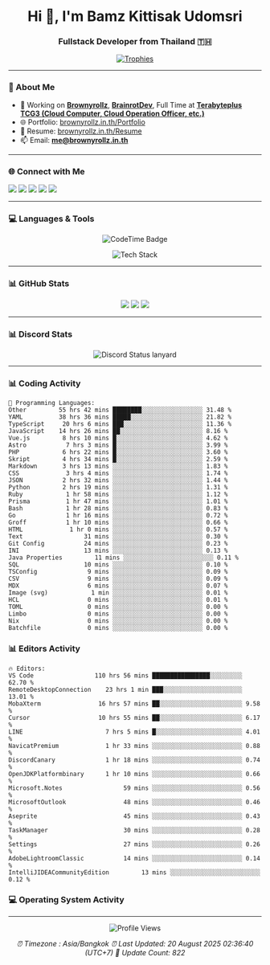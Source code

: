 <h1 align="center">Hi 👋, I'm Bamz Kittisak Udomsri</h1>
<h3 align="center">Fullstack Developer from Thailand 🇹🇭</h3>

<p align="center">
  <a href="https://github.com/ryo-ma/github-profile-trophy">
    <img src="https://github-profile-trophy.vercel.app/?username=brownyroll" alt="Trophies" />
  </a>
</p>

---

### 🔧 About Me

- 🔭 Working on [**Brownyrollz**](https://github.com/Brownyrollz), [**BrainrotDev**](https://github.com/brainrotdev), Full Time at [**Terabyteplus TCG3 (Cloud Computer, Cloud Operation Officer, etc.)**](https://tcloud.in.th)
- 🌐 Portfolio: [brownyrollz.in.th/Portfolio](https://Brownyrollz.in.th/Portfolio)
- 📄 Resume: [brownyrollz.in.th/Resume](https://Brownyrollz.in.th/Resume)
- 📫 Email: **me@brownyrollz.in.th**
---

### 🌐 Connect with Me

<p align="left">
  <a href="https://codepen.io/brownyroll" target="_blank"><img src="https://img.shields.io/badge/CodePen-000?style=for-the-badge&logo=codepen&logoColor=white" /></a>
  <a href="https://fb.com/brownyroll.bbamz" target="_blank"><img src="https://img.shields.io/badge/Facebook-1877F2?style=for-the-badge&logo=facebook&logoColor=white" /></a>
  <a href="https://instagram.com/brownyroll.darkalich" target="_blank"><img src="https://img.shields.io/badge/Instagram-E4405F?style=for-the-badge&logo=instagram&logoColor=white" /></a>
  <a href="https://www.youtube.com/c/brownyrollz" target="_blank"><img src="https://img.shields.io/badge/YouTube-FF0000?style=for-the-badge&logo=youtube&logoColor=white" /></a>
  <a href="https://discord.gg/yyJRFxTXGU" target="_blank"><img src="https://img.shields.io/badge/Discord-5865F2?style=for-the-badge&logo=discord&logoColor=white" /></a>
</p>

---

### 💻 Languages & Tools

<p align="center">
  <img href="https://codetime.dev" alt="CodeTime Badge" src="https://shields.jannchie.com/endpoint?style=flat&color=222&url=https%3A%2F%2Fapi.codetime.dev%2Fv3%2Fusers%2Fshield%3Fuid%3D34055">
  <br/>
  <!--START_SECTION:tech-->
<p align="center">
  <img src="https://skillicons.dev/icons?i=html,css,js,ts,react,nextjs,nodejs,vue,php,laravel,dotnet,django,tailwind,bootstrap,express,arduino,mysql,sqlite,mongodb,nginx,docker,git,linux,figma,postman,astro,bash,bun,cloudflare,discord,discordjs" alt="Tech Stack" />
</p>
<!--END_SECTION:tech-->
</p>

---

### 📊 GitHub Stats

<p align="center">
  <img src="https://github-readme-stats.vercel.app/api?username=brownyroll&show_icons=true" />
  <img src="https://github-readme-stats.vercel.app/api/top-langs/?username=brownyroll&layout=compact" />
  <img src="https://github-readme-streak-stats.herokuapp.com/?user=brownyroll" />
</p>

---

### 📊 Discord Stats

<p align="center">
     <img alt='Discord Status lanyard' src='https://lanyard.cnrad.dev/api/280676963885121536' />
</p>

---

<p align="center">


### 📊 Coding Activity

<!--START_SECTION:waka-->
```text
💬 Programming Languages:
Other         55 hrs 42 mins ████████░░░░░░░░░░░░░░░░░ 31.48 %
YAML          38 hrs 36 mins █████░░░░░░░░░░░░░░░░░░░░ 21.82 %
TypeScript     20 hrs 6 mins ███░░░░░░░░░░░░░░░░░░░░░░ 11.36 %
JavaScript    14 hrs 26 mins ██░░░░░░░░░░░░░░░░░░░░░░░ 8.16 %
Vue.js         8 hrs 10 mins █░░░░░░░░░░░░░░░░░░░░░░░░ 4.62 %
Astro           7 hrs 3 mins █░░░░░░░░░░░░░░░░░░░░░░░░ 3.99 %
PHP            6 hrs 22 mins █░░░░░░░░░░░░░░░░░░░░░░░░ 3.60 %
Skript         4 hrs 34 mins █░░░░░░░░░░░░░░░░░░░░░░░░ 2.59 %
Markdown       3 hrs 13 mins ░░░░░░░░░░░░░░░░░░░░░░░░░ 1.83 %
CSS             3 hrs 4 mins ░░░░░░░░░░░░░░░░░░░░░░░░░ 1.74 %
JSON           2 hrs 32 mins ░░░░░░░░░░░░░░░░░░░░░░░░░ 1.44 %
Python         2 hrs 19 mins ░░░░░░░░░░░░░░░░░░░░░░░░░ 1.31 %
Ruby            1 hr 58 mins ░░░░░░░░░░░░░░░░░░░░░░░░░ 1.12 %
Prisma          1 hr 47 mins ░░░░░░░░░░░░░░░░░░░░░░░░░ 1.01 %
Bash            1 hr 28 mins ░░░░░░░░░░░░░░░░░░░░░░░░░ 0.83 %
Go              1 hr 16 mins ░░░░░░░░░░░░░░░░░░░░░░░░░ 0.72 %
Groff           1 hr 10 mins ░░░░░░░░░░░░░░░░░░░░░░░░░ 0.66 %
HTML             1 hr 0 mins ░░░░░░░░░░░░░░░░░░░░░░░░░ 0.57 %
Text                 31 mins ░░░░░░░░░░░░░░░░░░░░░░░░░ 0.30 %
Git Config           24 mins ░░░░░░░░░░░░░░░░░░░░░░░░░ 0.23 %
INI                  13 mins ░░░░░░░░░░░░░░░░░░░░░░░░░ 0.13 %
Java Properties         11 mins ░░░░░░░░░░░░░░░░░░░░░░░░░ 0.11 %
SQL                  10 mins ░░░░░░░░░░░░░░░░░░░░░░░░░ 0.10 %
TSConfig              9 mins ░░░░░░░░░░░░░░░░░░░░░░░░░ 0.09 %
CSV                   9 mins ░░░░░░░░░░░░░░░░░░░░░░░░░ 0.09 %
MDX                   6 mins ░░░░░░░░░░░░░░░░░░░░░░░░░ 0.07 %
Image (svg)            1 min ░░░░░░░░░░░░░░░░░░░░░░░░░ 0.01 %
HCL                   0 mins ░░░░░░░░░░░░░░░░░░░░░░░░░ 0.01 %
TOML                  0 mins ░░░░░░░░░░░░░░░░░░░░░░░░░ 0.00 %
Limbo                 0 mins ░░░░░░░░░░░░░░░░░░░░░░░░░ 0.00 %
Nix                   0 mins ░░░░░░░░░░░░░░░░░░░░░░░░░ 0.00 %
Batchfile             0 mins ░░░░░░░░░░░░░░░░░░░░░░░░░ 0.00 %

```
<!--END_SECTION:waka-->

### 📊 Editors Activity

<!--START_SECTION:editors-->
```text
🔥 Editors:
VS Code                 110 hrs 56 mins ████████████████░░░░░░░░░ 62.70 %
RemoteDesktopConnection    23 hrs 1 min ███░░░░░░░░░░░░░░░░░░░░░░ 13.01 %
MobaXterm                16 hrs 57 mins ██░░░░░░░░░░░░░░░░░░░░░░░ 9.58 %
Cursor                   10 hrs 55 mins ██░░░░░░░░░░░░░░░░░░░░░░░ 6.17 %
LINE                       7 hrs 5 mins █░░░░░░░░░░░░░░░░░░░░░░░░ 4.01 %
NavicatPremium             1 hr 33 mins ░░░░░░░░░░░░░░░░░░░░░░░░░ 0.88 %
DiscordCanary              1 hr 18 mins ░░░░░░░░░░░░░░░░░░░░░░░░░ 0.74 %
OpenJDKPlatformbinary      1 hr 10 mins ░░░░░░░░░░░░░░░░░░░░░░░░░ 0.66 %
Microsoft.Notes                 59 mins ░░░░░░░░░░░░░░░░░░░░░░░░░ 0.56 %
MicrosoftOutlook                48 mins ░░░░░░░░░░░░░░░░░░░░░░░░░ 0.46 %
Aseprite                        45 mins ░░░░░░░░░░░░░░░░░░░░░░░░░ 0.43 %
TaskManager                     30 mins ░░░░░░░░░░░░░░░░░░░░░░░░░ 0.28 %
Settings                        27 mins ░░░░░░░░░░░░░░░░░░░░░░░░░ 0.26 %
AdobeLightroomClassic           14 mins ░░░░░░░░░░░░░░░░░░░░░░░░░ 0.14 %
IntelliJIDEACommunityEdition         13 mins ░░░░░░░░░░░░░░░░░░░░░░░░░ 0.12 %

```
<!--END_SECTION:editors-->

### 💻 Operating System Activity

<!--START_SECTION:os-->
<!--os:waka-->
</p>

---

<p align="center">
  <img src="https://komarev.com/ghpvc/?username=brownyroll&label=Profile%20views&color=0e75b6&style=flat" alt="Profile Views" />
</p>

<!-- Metadata -->
<p align="center"> 
    <i>
        ⏰ Timezone : Asia/Bangkok
        ⏰ Last Updated: <!--LAST_UPDATED-->20 August 2025 02:36:40 (UTC+7)<!--END_LAST_UPDATED-->
        🔄️ Update Count: <!--UPDATE_COUNT-->822<!--END_UPDATE_COUNT-->
    </i>
</p>
